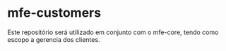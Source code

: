 # mfe-customers
Este repositório será utilizado em conjunto com o mfe-core, tendo como escopo a gerencia dos clientes.

